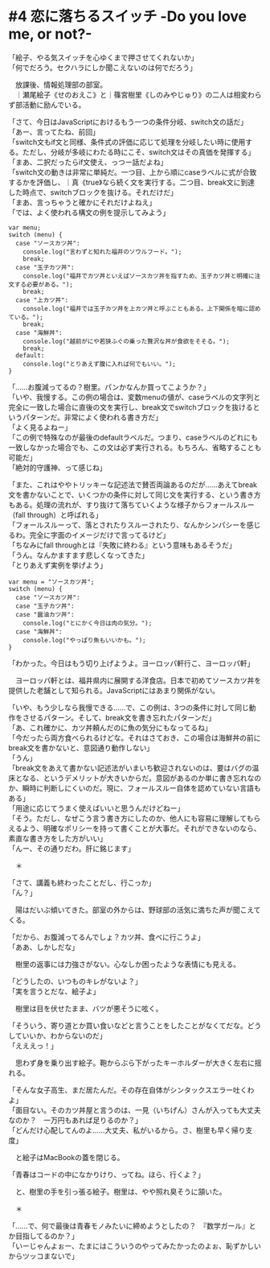 # #4 恋に落ちるスイッチ -Do you love me, or not?-

「絵子、やる気スイッチを心ゆくまで押させてくれないか」  
「何でだろう。セクハラにしか聞こえないのは何でだろう」

　放課後、情報処理部の部室。  
　｜瀬尾絵子《せのおえこ》と｜篠宮樹里《しのみやじゅり》の二人は相変わらず部活動に励んでいる。

「さて、今日はJavaScriptにおけるもう一つの条件分岐、switch文の話だ」  
「あー、言ってたね、前回」  
「switch文もif文と同様、条件式の評価に応じて処理を分岐したい時に使用する。ただし、分岐が多岐にわたる時にこそ、switch文はその真価を発揮する」  
「まあ、二択だったらif文使え、っつー話だよね」  
「switch文の動きは非常に単純だ。一つ目、上から順にcaseラベルに式が合致するかを評価し、｜真《true》なら続く文を実行する。二つ目、break文に到達した時点で、switchブロックを抜ける。それだけだ」  
「まあ、言っちゃうと確かにそれだけよねえ」  
「では、よく使われる構文の例を提示してみよう」

```
var menu;
switch (menu) {
  case "ソースカツ丼":
    console.log("言わずと知れた福井のソウルフード。");
    break;
  case "玉子カツ丼":
    console.log("福井でカツ丼といえばソースカツ丼を指すため、玉子カツ丼と明確に注文する必要がある。");
    break;
  case "上カツ丼":
    console.log("福井では玉子カツ丼を上カツ丼と呼ぶこともある。上下関係を暗に認めている。");
    break;
  case "海鮮丼":
    console.log("越前がにや若狭ふぐの乗った贅沢な丼が食欲をそそる。");
    break;
  default:
    console.log("とりあえず腹に入れば何でもいい。");
}
```

「……お腹減ってるの？樹里。パンかなんか買ってこようか？」  
「いや、我慢する。この例の場合は、変数menuの値が、caseラベルの文字列と完全に一致した場合に直後の文を実行し、break文でswitchブロックを抜けるというパターンだ。非常によく使われる書き方だ」  
「よく見るよねー」  
「この例で特殊なのが最後のdefaultラベルだ。つまり、caseラベルのどれにも一致しなかった場合でも、この文は必ず実行される。もちろん、省略することも可能だ」  
「絶対的守護神、って感じね」

「また、これはややトリッキーな記述法で賛否両論あるのだが……あえてbreak文を書かないことで、いくつかの条件に対して同じ文を実行する、という書き方もある。処理の流れが、すり抜けて落ちていくような様子からフォールスルー（fall through）と呼ばれる」  
「フォールスルーって、落とされたりスルーされたり、なんかシンパシーを感じるわ。完全に字面のイメージだけで言ってるけど」  
「ちなみにfall throughとは『失敗に終わる』という意味もあるそうだ」  
「うん。なんかますます悲しくなってきた」  
「とりあえず実例を挙げよう」

```
var menu = "ソースカツ丼";
switch (menu) {
  case "ソースカツ丼":
  case "玉子カツ丼":
  case "醤油カツ丼":
    console.log("とにかく今日は肉の気分。");
  case "海鮮丼":
    console.log("やっぱり魚もいいかも。");
}
```

「わかった。今日はもう切り上げようよ。ヨーロッパ軒行こ、ヨーロッパ軒」

　ヨーロッパ軒とは、福井県内に展開する洋食店。日本で初めてソースカツ丼を提供した老舗として知られる。JavaScriptにはあまり関係がない。

「いや、もう少しなら我慢できる……で、この例は、3つの条件に対して同じ動作をさせるパターン。そして、break文を書き忘れたパターンだ」  
「あ、これ確かに、カツ丼頼んだのに魚の気分にもなってるね」  
「今だったら両方食べられるけどな。それはさておき、この場合は海鮮丼の前にbreak文を書かないと、意図通り動作しない」  
「うん」  
「break文をあえて書かない記述法がいまいち歓迎されないのは、要はバグの温床となる、というデメリットが大きいからだ。意図があるのか単に書き忘れなのか、瞬時に判断しにくいのだ。現に、フォールスルー自体を認めていない言語もある」  
「用途に応じてうまく使えばいいと思うんだけどねー」  
「そう。ただし、なぜこう言う書き方にしたのか、他人にも容易に理解してもらえるよう、明確なポリシーを持って書くことが大事だ。それができないのなら、素直な書き方をした方がいい」  
「んー、その通りだわ。肝に銘じます」

　＊

「さて、講義も終わったことだし、行こっか」  
「ん？」

　陽はだいぶ傾いてきた。部室の外からは、野球部の活気に満ちた声が聞こえてくる。

「だから、お腹減ってるんでしょ？カツ丼、食べに行こうよ」  
「ああ、しかしだな」

　樹里の返事には力強さがない。心なしか困ったような表情にも見える。

「どうしたの、いつものキレがないよ？」  
「実を言うとだな、絵子よ」

　樹里は目を伏せたまま、バツが悪そうに呟く。

「そういう、寄り道とか買い食いなどと言うことをしたことがなくてだな。どうしていいか、わからないのだ」  
「えええっ！」

　思わず身を乗り出す絵子。鞄からぶら下がったキーホルダーが大きく左右に揺れる。

「そんな女子高生、まだ居たんだ。その存在自体がシンタックスエラー吐くわよ」  
「面目ない。そのカツ丼屋と言うのは、一見（いちげん）さんが入っても大丈夫なのか？　一万円もあれば足りるのか？」  
「どんだけ心配してんのよ……大丈夫、私がいるから。さ、樹里も早く帰り支度」

　と絵子はMacBookの蓋を閉じる。

「青春はコードの中になかりけり、ってね。ほら、行くよ？」

　と、樹里の手を引っ張る絵子。樹里は、やや照れ臭そうに頷いた。

　＊

「……で、何で最後は青春モノみたいに締めようとしたの？　『数学ガール』とか目指してるのか？」  
「いーじゃんよぉー、たまにはこういうのやってみたかったのよぉ、恥ずかしいからツッコまないで」
